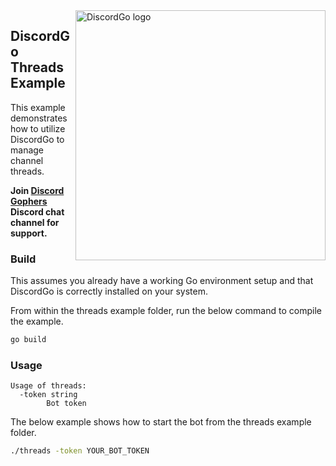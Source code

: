 <img align="right" alt="DiscordGo logo" src="/docs/img/discordgo.svg" width="400">

## DiscordGo Threads Example

This example demonstrates how to utilize DiscordGo to manage channel threads.

**Join [Discord Gophers](https://discord.gg/0f1SbxBZjYoCtNPP)
Discord chat channel for support.**

### Build

This assumes you already have a working Go environment setup and that
DiscordGo is correctly installed on your system.

From within the threads example folder, run the below command to compile the
example.

```sh
go build
```

### Usage

```
Usage of threads:
  -token string
    	Bot token
```

The below example shows how to start the bot from the threads example folder.

```sh
./threads -token YOUR_BOT_TOKEN
```
